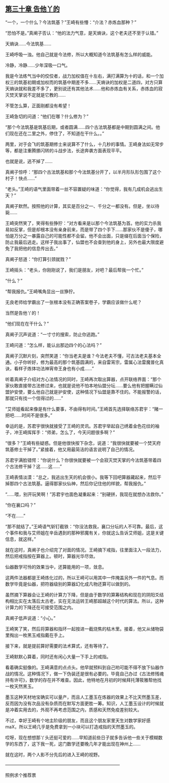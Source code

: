 ## [第三十章 告他丫的](https://www.xxbiquge.com/11_11207/8834780.html)


  “一个，一个什么？今法筑基？”王崎有些懵：“介法？赤炼血那种？”

  “恐怕不是。”真阐子否认：“他的法力气意，是天熵诀，这个老夫还不至于认错。”

  天熵诀……今法筑基……

  王崎呼吸一浊。他自己就是今法修，所以大概知道今法筑基有怎么样的威能。

  冷静，冷静……少年深吸一口气。

  我是今法练气当中的佼佼者，战力加权值在十左右，满打满算为十的话，和一个加权三的筑基初期或加权而的筑基中期差不多……天熵诀的加权是二道四，对方只算天熵诀就和我差不多了，更别说还有其他法术……他和赤炼血有关系，赤炼血的寂灭焚天掌说不定就是它教的……

  不管怎么算，正面刚都没有希望！

  王崎急切的问道：“他们在哪？什么修为？”

  “那个今法筑基是筑基后期，或者圆满……四个古法筑基都是中期到圆满之间。他们现在还在二里之外，停住了，不知道在干什么。。”

  两里，对于会飞的筑基期修士来说算不了什么，十几秒的事情。王崎身法如无常步等，都是注重腾挪闪转的斗战步法，长途奔袭方面表现平平。

  也就是说，逃不掉了……

  真阐子惊呼：“那四个古法筑基和那个今法筑基分开了，以半月形队形包围了这个村子！快点……”

  “老头。”王崎的语气里面带着一丝不容置疑的味道：“你觉得，我有几成机会逃出生天？”

  真阐子默然。按照他的计算，其实是百分之一、千分之一都没有。但是，坐以待毙……

  王崎突然笑了，笑得有些狰狞：“对方看来是以那个今法筑基为首。他的实力杀我易如反掌，但是却根本没有亲身前来，而是带了四个手下……那家伙不是傻子，哪怕是万分之一暴露自己的可能性都不会留。他不会出面，只是缀在后面当个保险，防止我最后逃走。这样子我出事了，仙盟也不会查到他的身上，另外也最大限度避免了我把他的信息传出去。”

  真阐子怒道：“你打算引颈就戮？”

  王崎摇头：“老头，你刚刚说了，我们是朋友，对吧？最后帮我一个忙。”

  “什么？”

  “帮我报仇。”王崎嘴角显出一丝狰狞。

  无良老师给学霸出了一张根本没有正确答案卷子，学霸应该做什么呢？

  当然是告他丫的！

  “他们现在在干什么？”

  真阐子沉声说道：“一寸寸的搜索，防止你逃跑。”

  王崎问道：“怎么样，能认出那边四个的心法吗？”

  真阐子沉默片刻，突然笑道：“你当老夫是谁？今法老夫不懂，可古法老夫基本全通。小子你听好，修为最高的那个筑基圆满的，来自雷宵宗，雷属心法雷魔普化真诀，看样子炼体功法神宵帝王身也有小成……”

  听着真阐子介绍对方心法情况的同时，王崎再次取出算器，点开联络界面：“那个家伙敢直接带古法修过来，也就是说他不怕本地仙盟分坛……要么他有把握瞒过仙盟护安使，要么他自己就是护安使，这种情况下仙盟是靠不住的。不能报警的话，那就只有找一个信得过的……”

  “艾师姐看起来像是有什么要事，不由得有时间。”王崎首先选择联络苏君宇：“赌一把吧……时间不是很多。”

  幸运的是，苏君宇很快就接受了王崎的灵讯。苏君宇举起自己绣着金色花纹的袖子，冲王崎挥挥手：“师弟，怎么了，今天问题很多啊？”

  “很多？”王崎有些疑惑。但是他很快按下杂念，说道：“我很快就要被一个焚天府筑基修士干掉了。”紧接着，他又用最简洁的语言说明了自己的情况。

  苏君宇满脸错愕：“你说什么？你很快就要被一个会寂灭焚天掌的今法筑基带着四个古法修干掉？这……这……”

  王崎表情淡漠：“总之，我逃出生天的机会很小。我等下回吧算器藏起来，然后干掉那四个古法筑基。逼得那家伙仙神，然后你记住他的样貌，帮我报仇。”

  “……喂，别开玩笑啊！”苏君宇也面色凝重起来：“别硬拼，我现在就想办法救你。”

  “你在襄口吗？”

  “不在……”

  “那不就结了。”王崎语气斩钉截铁：“你没法救我，襄口分坛的人不可靠。最后，这个事件和我与艾师姐在辛岳遇到的那种邪魔有关，你就这么告诉艾师姐，这是关键信息，就这样。”

  就在这时，真阐子也介绍完了对面的情况。王崎摘下戒指，往里面注入一段法力，然后把戒指按在算器上。顿时，算器光华尽敛。

  仙器数学可怜的效果当中，还算能用的一项，敛息。

  这两件法器都是王崎炼化过的，所以王崎可以用其中一件掩盖另外一件的气息。而数学毕竟是仙器，把符器级别的算器幻化成凡物还算可以做到的。

  虽然摘下算器会让王崎的计算力下降，但是由于数学的算筹结构和现在的阴阳爻结构相比实在太落后太古老，实在无法运转王崎那超越这个时代的算法。所以，这种计算力的下降还在可接受范围之内。

  真阐子低声说道：“小心。”

  王崎笑了笑，然后将算器和指环一起按进一截烧焦的枯木里。接着，他又从储物袋里掏出一枚黑玉戒指戴在手上。

  接下来，就是提前算好需要的法术算式，还有等待了。

  王崎默默心算着，同时还有闲心大量一下手上的戒指。

  看着确实挺像的。王崎满意的点点头。他早就预料到自己哟可能不得不放下仙器作战的情况。这种情况下，做一下伪装还是很有必要的。毕竟自己办过《古法修残魂持有许可》，数学的存在并不难查。因此，他特地在月初的时候拜托薄筱雅帮他找一枚天然黑玉。

  墨玉这种天材地宝确实可以量产，而且人工墨玉在炼器的效果上不比天然墨玉差，反而因为没有次品没有杂质而在默写方面更胜一筹。知识，人工墨玉设计的时候就是冲着实用去的，外观不再考虑范围之内，质感和天然免疫差别较大。

  不过，幸好王崎有个地主阶级的朋友，而且这个朋友家里天生对数学家好感maX，所以王崎几乎是免费拿到一小块可以打造戒指的天然墨玉的。

  哎呀，现在想想那丫头还挺可爱的……早知道前些日子就多告诉他一些关于模糊数学的东西了，这下我一死，这门数学还要晚几年才能出现在神州上……

  就在这时，两个人影不分先后的进入王崎的视野。

  ——————————————————————————

  照例求个推荐票
